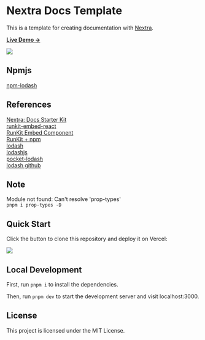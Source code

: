 # Nextra Docs Template 

This is a template for creating documentation with [Nextra](https://nextra.site).

[**Live Demo →**](https://nextra-docs-template.vercel.app)

[![](.github/screenshot.png)](https://nextra-docs-template.vercel.app)

## Npmjs

[npm-lodash](https://www.npmjs.com/package/npm-lodash)  

## References

[Nextra: Docs Starter Kit](https://vercel.com/templates/next.js/documentation-starter-kit)  
[runkit-embed-react](https://www.npmjs.com/package/runkit-embed-react)  
[RunKit Embed Component](https://github.com/runkitdev/react-runkit)  
[RunKit + npm](https://npm.runkit.com/lodash)  
[lodash](https://lodash.com/)  
[lodashjs](https://www.lodashjs.com/)  
[pocket-lodash](https://github.com/HeftyKoo/pocket-lodash)  
[lodash github](https://github.com/lodash/lodash)  

## Note

Module not found: Can't resolve 'prop-types'  
`pnpm i prop-types -D`

## Quick Start

Click the button to clone this repository and deploy it on Vercel:

[![](https://vercel.com/button)](https://vercel.com/new/clone?s=https%3A%2F%2Fgithub.com%2Fshuding%2Fnextra-docs-template&showOptionalTeamCreation=false)

## Local Development

First, run `pnpm i` to install the dependencies.

Then, run `pnpm dev` to start the development server and visit localhost:3000.

## License

This project is licensed under the MIT License.

